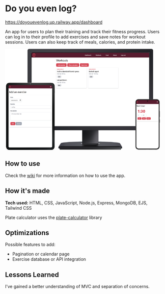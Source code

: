 # Do you even log?
https://doyouevenlog.up.railway.app/dashboard

An app for users to plan their training and track their fitness progress. Users can log in to their profile to add exercises and save notes for workout sessions. Users can also keep track of meals, calories, and protein intake.
<div align="center">
  <img src="https://github.com/ruinaz90/do-you-even-log/blob/main/public/img/image04.png">
</div>

## How to use
Check the [wiki](https://github.com/ruinaz90/do-you-even-log/wiki) for more information on how to use the app.

## How it's made
**Tech used:** HTML, CSS, JavaScript, Node.js, Express, MongoDB, EJS, Tailwind CSS

Plate calculator uses the [plate-calculator](https://www.npmjs.com/package/plate-calculator) library

## Optimizations
Possible features to add:
* Pagination or calendar page
* Exercise database or API integration

## Lessons Learned
I've gained a better understanding of MVC and separation of concerns.
